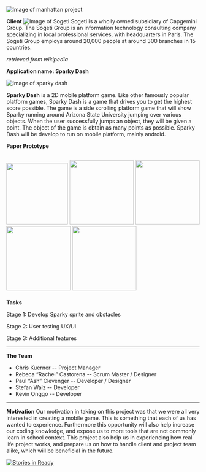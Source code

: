 ![Image of manhattan project](https://cloud.githubusercontent.com/assets/4383889/9624174/0caadd48-50ff-11e5-8031-f919a6450950.jpg)

**Client**
![Image of Sogeti](http://www.stealth-soft.com/SiteAssets/Partners/Sogeti.jpg)
Sogeti is a wholly owned subsidiary of Capgemini Group. The Sogeti Group is an information technology consulting company specializing in local professional services, with headquarters in Paris. The Sogeti Group employs around 20,000 people at around 300 branches in 15 countries.

*retrieved from wikipedia*

**Application name: Sparky Dash**

![Image of sparky dash](https://cloud.githubusercontent.com/assets/4383889/9663854/60fc8afa-521b-11e5-9ac2-887c0399f62f.jpg)
 
 
**Sparky Dash** is a 2D mobile platform game. Like other famously popular platform games, Sparky Dash is a game that drives you to get the highest score possible. The game is a side scrolling platform game that will show Sparky running around Arizona State University jumping over various objects. When the user successfully jumps an object, they will be given a point. The object of the game is obtain as many points as possible. Sparky Dash will be develop to run on mobile platform, mainly android.
 
 
**Paper Prototype**

<img src="https://cloud.githubusercontent.com/assets/4383889/9793629/36805bc8-579b-11e5-8253-ecbf175de11e.JPG" width="160"> <img src="https://cloud.githubusercontent.com/assets/4383889/9794087/066bcbea-579e-11e5-866f-cf632302e493.JPG" width="167"> <img src="https://cloud.githubusercontent.com/assets/4383889/9794089/066fe324-579e-11e5-885c-057e30a9e24e.JPG" width="167">
<img src="https://cloud.githubusercontent.com/assets/4383889/9794086/066b1aec-579e-11e5-850f-8a3a508894c9.JPG" width="167"> <img src="https://cloud.githubusercontent.com/assets/4383889/9794088/066cf416-579e-11e5-820e-92510e97f653.JPG" width="167">
---
**Tasks**

 Stage 1:
 Develop Sparky sprite and obstacles 
 
 Stage 2:
 User testing UX/UI
 
 Stage 3:
 Additional features
 
 
---
**The Team**
* Chris Kuerner             -- Project Manager
* Rebeca “Rachel” Castorena -- Scrum Master / Designer
* Paul “Ash” Clevenger      -- Developer / Designer
* Stefan Walz               -- Developer
* Kevin Onggo               -- Developer
 
***
**Motivation**
Our motivation in taking on this project was that we were all very interested in creating a mobile game. This is something that each of us has wanted to experience. Furthermore this opportunity will also help increase our coding knowledge, and expose us to more tools that are not commonly learn in school context. This project also help us in experiencing how real life project works, and prepare us on how to handle client and project team alike, which will be beneficial in the future.

 


[![Stories in Ready](https://badge.waffle.io/asu-cis-capstone/manhattan.svg?label=ready&title=Ready)](http://waffle.io/asu-cis-capstone/manhattan)
